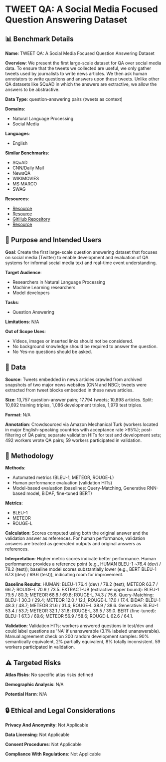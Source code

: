 # TWEET QA: A Social Media Focused Question Answering Dataset

## 📊 Benchmark Details

**Name**: TWEET QA: A Social Media Focused Question Answering Dataset

**Overview**: We present the first large-scale dataset for QA over social media data. To ensure that the tweets we collected are useful, we only gather tweets used by journalists to write news articles. We then ask human annotators to write questions and answers upon these tweets. Unlike other QA datasets like SQuAD in which the answers are extractive, we allow the answers to be abstractive.

**Data Type**: question-answering pairs (tweets as context)

**Domains**:
- Natural Language Processing
- Social Media

**Languages**:
- English

**Similar Benchmarks**:
- SQuAD
- CNN/Daily Mail
- NewsQA
- WIKIMOVIES
- MS MARCO
- SWAG

**Resources**:
- [Resource](https://tweetqa.github.io/)
- [Resource](https://arxiv.org/abs/1907.06292)
- [GitHub Repository](https://github.com/huggingface/pytorch-pretrained-BERT)
- [Resource](https://archive.org/)

## 🎯 Purpose and Intended Users

**Goal**: Create the first large-scale question answering dataset that focuses on social media (Twitter) to enable development and evaluation of QA systems for informal social media text and real-time event understanding.

**Target Audience**:
- Researchers in Natural Language Processing
- Machine Learning researchers
- Model developers

**Tasks**:
- Question Answering

**Limitations**: N/A

**Out of Scope Uses**:
- Videos, images or inserted links should not be considered.
- No background knowledge should be required to answer the question.
- No Yes-no questions should be asked.

## 💾 Data

**Source**: Tweets embedded in news articles crawled from archived snapshots of two major news websites (CNN and NBC); tweets were extracted from tweet blocks embedded in these news articles.

**Size**: 13,757 question-answer pairs; 17,794 tweets; 10,898 articles. Split: 10,692 training triples, 1,086 development triples, 1,979 test triples.

**Format**: N/A

**Annotation**: Crowdsourced via Amazon Mechanical Turk (workers located in major English-speaking countries with acceptance rate >95%); post-filtering of QA pairs; separate validation HITs for test and development sets; 492 workers wrote QA pairs; 59 workers participated in validation.

## 🔬 Methodology

**Methods**:
- Automated metrics (BLEU-1, METEOR, ROUGE-L)
- Human performance evaluation (validation HITs)
- Model-based evaluation (baselines: Query-Matching, Generative RNN-based model, BiDAF, fine-tuned BERT)

**Metrics**:
- BLEU-1
- METEOR
- ROUGE-L

**Calculation**: Scores computed using both the original answer and the validation answer as references. For human performance, validation answers are treated as generated outputs and original answers as references.

**Interpretation**: Higher metric scores indicate better performance. Human performance provides a reference point (e.g., HUMAN BLEU-1 ~76.4 (dev) / 78.2 (test)); baseline model scores substantially lower (e.g., BERT BLEU-1 67.3 (dev) / 69.6 (test)), indicating room for improvement.

**Baseline Results**: HUMAN: BLEU-1 76.4 (dev) / 78.2 (test); METEOR 63.7 / 66.7; ROUGE-L 70.9 / 73.5. EXTRACT-UB (extractive upper bound): BLEU-1 79.5 / 80.3; METEOR 68.8 / 69.8; ROUGE-L 74.3 / 75.6. Query-Matching: BLEU-1 30.3 / 29.4; METEOR 12.0 / 12.1; ROUGE-L 17.0 / 17.4. BiDAF: BLEU-1 48.3 / 48.7; METEOR 31.6 / 31.4; ROUGE-L 38.9 / 38.6. Generative: BLEU-1 53.4 / 53.7; METEOR 32.1 / 31.8; ROUGE-L 39.5 / 39.0. BERT (fine-tuned): BLEU-1 67.3 / 69.6; METEOR 56.9 / 58.6; ROUGE-L 62.6 / 64.1.

**Validation**: Validation HITs: workers answered questions in test/dev and could label questions as 'NA' if unanswerable (3.1% labeled unanswerable). Manual agreement check on 200 random development samples: 90% semantically equivalent, 2% partially equivalent, 8% totally inconsistent. 59 workers participated in validation.

## ⚠️ Targeted Risks

**Atlas Risks**:
No specific atlas risks defined

**Demographic Analysis**: N/A

**Potential Harm**: N/A

## 🔒 Ethical and Legal Considerations

**Privacy And Anonymity**: Not Applicable

**Data Licensing**: Not Applicable

**Consent Procedures**: Not Applicable

**Compliance With Regulations**: Not Applicable
